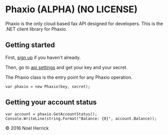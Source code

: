 ﻿# Phaxio (ALPHA) (NO LICENSE)

Phaxio is the only cloud based fax API designed for developers. This is the .NET client library for Phaxio.

## Getting started

First, [sign up](https://www.phaxio.com/signup) if you haven't already.

Then, go to [api settings](https://www.phaxio.com/apiSettings) and get your key and your secret.

The Phaxio class is the entry point for any Phaxio operation. 

    var phaxio = new Phaxio(key, secret);

## Getting your account status

    var account = phaxio.GetAccountStatus();
    Console.WriteLine(string.Format("Balance: {0}", account.Balance));

&copy; 2016 Noel Herrick